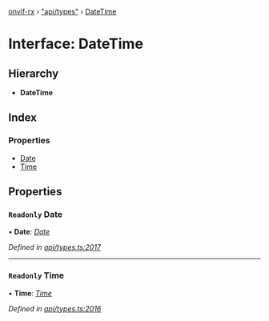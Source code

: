 [onvif-rx](../README.md) › ["api/types"](../modules/_api_types_.md) › [DateTime](_api_types_.datetime.md)

# Interface: DateTime

## Hierarchy

* **DateTime**

## Index

### Properties

* [Date](_api_types_.datetime.md#readonly-date)
* [Time](_api_types_.datetime.md#readonly-time)

## Properties

### `Readonly` Date

• **Date**: *[Date](_api_types_.date.md)*

*Defined in [api/types.ts:2017](https://github.com/patrickmichalina/onvif-rx/blob/3e9b152/src/api/types.ts#L2017)*

___

### `Readonly` Time

• **Time**: *[Time](_api_types_.time.md)*

*Defined in [api/types.ts:2016](https://github.com/patrickmichalina/onvif-rx/blob/3e9b152/src/api/types.ts#L2016)*
